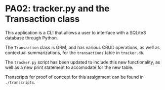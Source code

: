 # PA02: tracker.py and the Transaction class

This application is a CLI that allows a user to interface with a SQLite3 database through Python. 

The `Transaction` class is ORM, and has various CRUD operations, as well as contextual summarizations, for the `transactions` table in `tracker.db`.

The `tracker.py` script has been updated to include this new functionality, as well as a new print statement to accomodate for the new table.

Transcripts for proof of concept for this assignment can be found in `./transcripts`.
